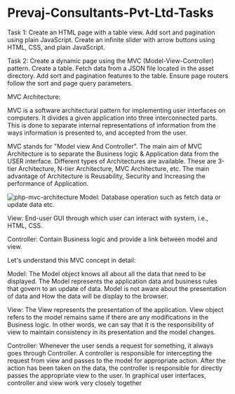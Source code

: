 # Prevaj-Consultants-Pvt-Ltd-Tasks
Task 1: 
Create an HTML page with a table view.
Add sort and pagination using plain JavaScript.
Create an infinite slider with arrow buttons using HTML, CSS, and plain JavaScript.

Task 2: 
Create a dynamic page using the MVC (Model-View-Controller) pattern.
Create a table.
Fetch data from a JSON file located in the asset directory.
Add sort and pagination features to the table.
Ensure page routers follow the sort and page query parameters.

MVC Architecture:

MVC is a software architectural pattern for implementing user interfaces on computers. It divides a given application into three interconnected parts. This is done to separate internal representations of information from the ways information is presented to, and accepted from the user.

MVC stands for "Model view And Controller".
The main aim of MVC Architecture is to separate the Business logic & Application data from the USER interface.
Different types of Architectures are available. These are 3-tier Architecture, N-tier Architecture, MVC Architecture, etc.
The main advantage of Architecture is Reusability, Security and Increasing the performance of Application.

![php-mvc-architecture](https://github.com/meenatchisundharam/Prevaj-Consultants-Pvt-Ltd-Tasks/assets/121151601/e59735d6-9f6b-44d6-9d99-2990547f99b1)
Model: Database operation such as fetch data or update data etc.

View: End-user GUI through which user can interact with system, i.e., HTML, CSS.

Controller: Contain Business logic and provide a link between model and view.

Let's understand this MVC concept in detail:

Model:
The Model object knows all about all the data that need to be displayed.
The Model represents the application data and business rules that govern to an update of data.
Model is not aware about the presentation of data and How the data will be display to the browser.

View:
The View represents the presentation of the application.
View object refers to the model remains same if there are any modifications in the Business logic.
In other words, we can say that it is the responsibility of view to maintain consistency in its presentation and the model changes.

Controller:
Whenever the user sends a request for something, it always goes through Controller.
A controller is responsible for intercepting the request from view and passes to the model for appropriate action.
After the action has been taken on the data, the controller is responsible for directly passes the appropriate view to the user.
In graphical user interfaces, controller and view work very closely together

